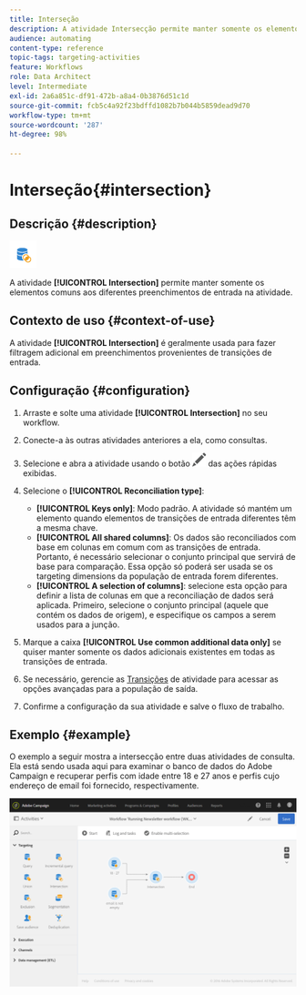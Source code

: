 ```yaml
---
title: Interseção
description: A atividade Intersecção permite manter somente os elementos comuns aos diferentes preenchimentos de entrada na atividade.
audience: automating
content-type: reference
topic-tags: targeting-activities
feature: Workflows
role: Data Architect
level: Intermediate
exl-id: 2a6a851c-df91-472b-a8a4-0b3876d51c1d
source-git-commit: fcb5c4a92f23bdffd1082b7b044b5859dead9d70
workflow-type: tm+mt
source-wordcount: '287'
ht-degree: 98%

---
```


# Interseção{#intersection}

## Descrição {#description}

![](assets/intersection.png)

A atividade **[!UICONTROL Intersection]** permite manter somente os elementos comuns aos diferentes preenchimentos de entrada na atividade.

## Contexto de uso {#context-of-use}

A atividade **[!UICONTROL Intersection]** é geralmente usada para fazer filtragem adicional em preenchimentos provenientes de transições de entrada.

## Configuração {#configuration}

1. Arraste e solte uma atividade **[!UICONTROL Intersection]** no seu workflow.
1. Conecte-a às outras atividades anteriores a ela, como consultas.
1. Selecione e abra a atividade usando o botão ![](assets/edit_darkgrey-24px.png) das ações rápidas exibidas.
1. Selecione o **[!UICONTROL Reconciliation type]**:

   * **[!UICONTROL Keys only]**: Modo padrão. A atividade só mantém um elemento quando elementos de transições de entrada diferentes têm a mesma chave.
   * **[!UICONTROL All shared columns]**: Os dados são reconciliados com base em colunas em comum com as transições de entrada. Portanto, é necessário selecionar o conjunto principal que servirá de base para comparação. Essa opção só poderá ser usada se os targeting dimensions da população de entrada forem diferentes.
   * **[!UICONTROL A selection of columns]**: selecione esta opção para definir a lista de colunas em que a reconciliação de dados será aplicada. Primeiro, selecione o conjunto principal (aquele que contém os dados de origem), e especifique os campos a serem usados para a junção.

1. Marque a caixa **[!UICONTROL Use common additional data only]** se quiser manter somente os dados adicionais existentes em todas as transições de entrada.
1. Se necessário, gerencie as [Transições](../../automating/using/activity-properties.md) de atividade para acessar as opções avançadas para a população de saída.
1. Confirme a configuração da sua atividade e salve o fluxo de trabalho.

## Exemplo {#example}

O exemplo a seguir mostra a intersecção entre duas atividades de consulta. Ela está sendo usada aqui para examinar o banco de dados do Adobe Campaign e recuperar perfis com idade entre 18 e 27 anos e perfis cujo endereço de email foi fornecido, respectivamente.

![](assets/wkf_intersection_example.png)
